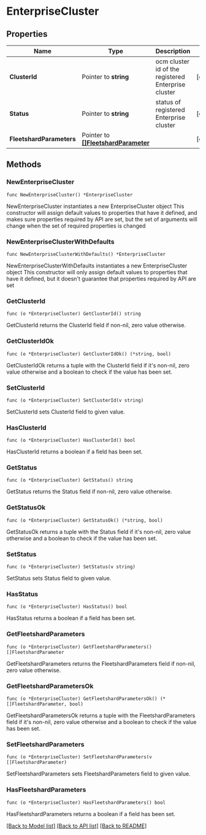 # EnterpriseCluster

## Properties

Name | Type | Description | Notes
------------ | ------------- | ------------- | -------------
**ClusterId** | Pointer to **string** | ocm cluster id of the registered Enterprise cluster | [optional] 
**Status** | Pointer to **string** | status of registered Enterprise cluster | [optional] 
**FleetshardParameters** | Pointer to [**[]FleetshardParameter**](FleetshardParameter.md) |  | [optional] 

## Methods

### NewEnterpriseCluster

`func NewEnterpriseCluster() *EnterpriseCluster`

NewEnterpriseCluster instantiates a new EnterpriseCluster object
This constructor will assign default values to properties that have it defined,
and makes sure properties required by API are set, but the set of arguments
will change when the set of required properties is changed

### NewEnterpriseClusterWithDefaults

`func NewEnterpriseClusterWithDefaults() *EnterpriseCluster`

NewEnterpriseClusterWithDefaults instantiates a new EnterpriseCluster object
This constructor will only assign default values to properties that have it defined,
but it doesn't guarantee that properties required by API are set

### GetClusterId

`func (o *EnterpriseCluster) GetClusterId() string`

GetClusterId returns the ClusterId field if non-nil, zero value otherwise.

### GetClusterIdOk

`func (o *EnterpriseCluster) GetClusterIdOk() (*string, bool)`

GetClusterIdOk returns a tuple with the ClusterId field if it's non-nil, zero value otherwise
and a boolean to check if the value has been set.

### SetClusterId

`func (o *EnterpriseCluster) SetClusterId(v string)`

SetClusterId sets ClusterId field to given value.

### HasClusterId

`func (o *EnterpriseCluster) HasClusterId() bool`

HasClusterId returns a boolean if a field has been set.

### GetStatus

`func (o *EnterpriseCluster) GetStatus() string`

GetStatus returns the Status field if non-nil, zero value otherwise.

### GetStatusOk

`func (o *EnterpriseCluster) GetStatusOk() (*string, bool)`

GetStatusOk returns a tuple with the Status field if it's non-nil, zero value otherwise
and a boolean to check if the value has been set.

### SetStatus

`func (o *EnterpriseCluster) SetStatus(v string)`

SetStatus sets Status field to given value.

### HasStatus

`func (o *EnterpriseCluster) HasStatus() bool`

HasStatus returns a boolean if a field has been set.

### GetFleetshardParameters

`func (o *EnterpriseCluster) GetFleetshardParameters() []FleetshardParameter`

GetFleetshardParameters returns the FleetshardParameters field if non-nil, zero value otherwise.

### GetFleetshardParametersOk

`func (o *EnterpriseCluster) GetFleetshardParametersOk() (*[]FleetshardParameter, bool)`

GetFleetshardParametersOk returns a tuple with the FleetshardParameters field if it's non-nil, zero value otherwise
and a boolean to check if the value has been set.

### SetFleetshardParameters

`func (o *EnterpriseCluster) SetFleetshardParameters(v []FleetshardParameter)`

SetFleetshardParameters sets FleetshardParameters field to given value.

### HasFleetshardParameters

`func (o *EnterpriseCluster) HasFleetshardParameters() bool`

HasFleetshardParameters returns a boolean if a field has been set.


[[Back to Model list]](../README.md#documentation-for-models) [[Back to API list]](../README.md#documentation-for-api-endpoints) [[Back to README]](../README.md)


